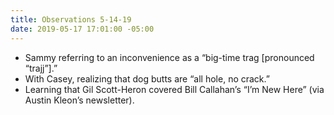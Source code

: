 ```yaml
---
title: Observations 5-14-19
date: 2019-05-17 17:01:00 -05:00
---
```


- Sammy referring to an inconvenience as a “big-time trag [pronounced “trajj”].”
- With Casey, realizing that dog butts are “all hole, no crack.”
- Learning that Gil Scott-Heron covered Bill Callahan’s “I’m New Here” (via Austin Kleon’s newsletter).